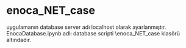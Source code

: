 # enoca_NET_case

uygulamanın database server adı localhost olarak ayarlanmıştır. EnocaDatabase.ipynb adlı database scripti \enoca_NET_case klasörü altındadır.
